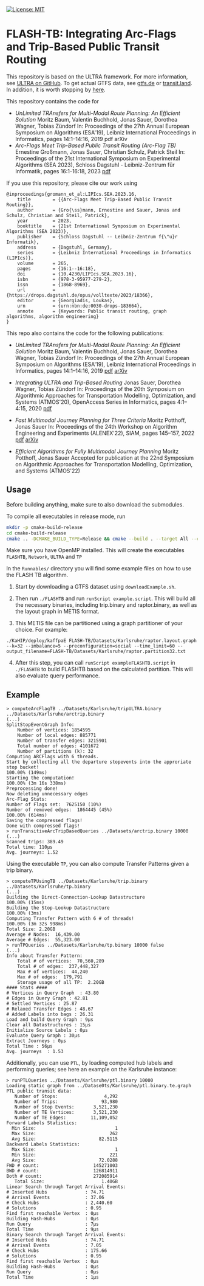 
[![License: MIT](https://img.shields.io/badge/License-MIT-yellow.svg)](https://opensource.org/licenses/MIT)

# FLASH-TB: Integrating Arc-Flags and Trip-Based Public Transit Routing
This repository is based on the ULTRA framework. For more information, see [ULTRA on GitHub](https://github.com/kit-algo/ULTRA). To get actual GTFS data, see [gtfs.de](https://gtfs.de/) or [transit.land](https://www.transit.land/). In addition, it is worth stopping by [here](https://www.youtube.com/watch?v=dQw4w9WgXcQ).

This repository contains the code for

* *UnLimited TRAnsfers for Multi-Modal Route Planning: An Efficient Solution* Moritz Baum, Valentin Buchhold, Jonas Sauer, Dorothea Wagner, Tobias Zündorf In: Proceedings of the 27th Annual European Symposium on Algorithms (ESA'19), Leibniz International Proceedings in Informatics, pages 14:1–14:16, 2019 pdf arXiv
* *Arc-Flags Meet Trip-Based Public Transit Routing (Arc-Flag TB)* 
Ernestine Großmann, Jonas Sauer, Christian Schulz, Patrick Steil
In: Proceedings of the 21st International Symposium on Experimental Algorithms (SEA 2023), Schloss Dagstuhl - Leibniz-Zentrum für Informatik, pages 16:1-16:18, 2023
[pdf](https://drops.dagstuhl.de/opus/volltexte/2023/18366/pdf/LIPIcs-SEA-2023-16.pdf)

If you use this repository, please cite our work using

```
@inproceedings{gromann_et_al:LIPIcs.SEA.2023.16,
	title        = {{Arc-Flags Meet Trip-Based Public Transit Routing}},
	author       = {Gro{\ss}mann, Ernestine and Sauer, Jonas and Schulz, Christian and Steil, Patrick},
	year         = 2023,
	booktitle    = {21st International Symposium on Experimental Algorithms (SEA 2023)},
	publisher    = {Schloss Dagstuhl -- Leibniz-Zentrum f{\"u}r Informatik},
	address      = {Dagstuhl, Germany},
	series       = {Leibniz International Proceedings in Informatics (LIPIcs)},
	volume       = 265,
	pages        = {16:1--16:18},
	doi          = {10.4230/LIPIcs.SEA.2023.16},
	isbn         = {978-3-95977-279-2},
	issn         = {1868-8969},
	url          = {https://drops.dagstuhl.de/opus/volltexte/2023/18366},
	editor       = {Georgiadis, Loukas},
	urn          = {urn:nbn:de:0030-drops-183664},
	annote       = {Keywords: Public transit routing, graph algorithms, algorithm engineering}
}
```

This repo also contains the code for the following publications:

* *UnLimited TRAnsfers for Multi-Modal Route Planning: An Efficient Solution*
Moritz Baum, Valentin Buchhold, Jonas Sauer, Dorothea Wagner, Tobias Zündorf
In: Proceedings of the 27th Annual European Symposium on Algorithms (ESA'19), Leibniz International Proceedings in Informatics, pages 14:1–14:16, 2019 [pdf](https://drops.dagstuhl.de/opus/volltexte/2019/11135/pdf/LIPIcs-ESA-2019-14.pdf) [arXiv](https://arxiv.org/abs/1906.04832)

* *Integrating ULTRA and Trip-Based Routing*
Jonas Sauer, Dorothea Wagner, Tobias Zündorf
In: Proceedings of the 20th Symposium on Algorithmic Approaches for Transportation Modelling, Optimization, and Systems (ATMOS'20), OpenAccess Series in Informatics, pages 4:1–4:15, 2020 [pdf](http://i11www.ira.uka.de/extra/publications/swz-iultr-20.pdf)

* *Fast Multimodal Journey Planning for Three Criteria*
Moritz Potthoff, Jonas Sauer
In: Proceedings of the 24th Workshop on Algorithm Engineering and Experiments (ALENEX'22), SIAM, pages 145–157, 2022 [pdf](https://epubs.siam.org/doi/epdf/10.1137/1.9781611977042.12) [arXiv](https://arxiv.org/abs/2110.12954)

* *Efficient Algorithms for Fully Multimodal Journey Planning*
Moritz Potthoff, Jonas Sauer
Accepted for publication at the 22nd Symposium on Algorithmic Approaches for Transportation Modelling, Optimization, and Systems (ATMOS'22)

## Usage
Before building anything, make sure to also download the submodules.

To compile all executables in release mode, run

```bash
mkdir -p cmake-build-release
cd cmake-build-release
cmake .. -DCMAKE_BUILD_TYPE=Release && cmake --build . --target All --config Release
```

Make sure you have OpenMP installed. This will create the executables ``FLASHTB``, ``Network``, ``ULTRA`` and ``TP``

 In the ``Runnables/`` directory you will find some example files on how to use the FLASH TB algorithm.

1. Start by downloading a GTFS dataset using ``downloadExample.sh``.

2. Then run ``./FLASHTB`` and run ``runScript example.script``. This will build all the necessary binaries, including trip.binary and raptor.binary, as well as the layout graph in METIS format.

3. This METIS file can be partitioned using a graph partitioner of your choice.  For example:

```./KaHIP/deploy/kaffpaE FLASH-TB/Datasets/Karlsruhe/raptor.layout.graph --k=32 --imbalance=5 --preconfiguration=social --time_limit=60 --output_filename=FLASH-TB/Datasets/Karlsruhe/raptor.partition32.txt```

4. After this step, you can call ``runScript exampleFLASHTB.script`` in ``./FLASHTB`` to build FLASHTB based on the calculated partition. This will also evaluate query performance.

## Example

```
> computeArcFlagTB ../Datasets/Karlsruhe/tripULTRA.binary ../Datasets/Karlsruhe/arctrip.binary
(...)
SplitStopEventGraph Info:
	Number of vertices: 1854595
	Number of local edges: 885771
	Number of transfer edges: 3215901
	Total number of edges: 4101672
	Number of partitions (k): 32
Computing ARCFlags with 6 threads.
Start by collecting all the departure stopevents into the approriate stop bucket!
100.00% (149ms)
Starting the computation!
100.00% (3m 16s 338ms)
Preprocessing done!
Now deleting unnecessary edges
Arc-Flag Stats:
Number of Flags set:  7625150 (10%)
Number of removed edges:  1864445 (45%)
100.00% (614ms)
Saving the compressed flags!
Done with compressed flags!
> runTransitiveArcTripBasedQueries ../Datasets/arctrip.binary 10000
(...)
Scanned trips: 389.49
Total time: 110µs
Avg. journeys: 1.52
```

Using the executable ``TP``, you can also compute Transfer Patterns given a trip binary.
```
> computeTPUsingTB ../Datasets/Karlsruhe/trip.binary ../Datasets/Karlsruhe/tp.binary
(...)
Building the Direct-Connection-Lookup Datastructure
100.00% (15ms)
Building the Stop-Lookup Datastructure
100.00% (3ms)
Computing Transfer Pattern with 6 # of threads!
100.00% (3m 32s 998ms)
Total Size: 2.20GB
Average # Nodes:  16,439.00
Average # Edges:  55,323.00
> runTPQueries ../Datasets/Karlsruhe/tp.binary 10000 false
(...)
Info about Transfer Pattern:
	Total # of vertices:  70,560,289
	Total # of edges:  237,448,327
	Max # of vertices:  44,240
	Max # of edges:  179,791
	Storage usage of all TP:  2.20GB
#### Stats ####
# Vertices in Query Graph  : 43.80
# Edges in Query Graph : 42.81
# Settled Vertices : 25.87
# Relaxed Transfer Edges : 48.67
# Added Labels into bags : 26.31
Load and build Query Graph : 9µs
Clear all Datastructures : 15µs
Initialize Source Labels : 0µs
Evaluate Query Graph : 30µs
Extract Journeys : 0µs
Total Time : 56µs
Avg. journeys  : 1.53
```

Additionally, you can use ``PTL``, by loading computed hub labels and performing queries; see here an example on the Karlsruhe instance:
```
> runPTLQueries ../Datasets/Karlsruhe/ptl.binary 10000
Loading static graph from ../Datase0ts/Karlsruhe/ptl.binary.te.graph
PTL public transit data:
   Number of Stops:                 4,292
   Number of Trips:                93,980
   Number of Stop Events:       3,521,230
   Number of TE Vertices:       3,521,230
   Number of TE Edges:         11,109,052
Forward Labels Statistics:   
  Min Size:                             1
  Max Size:                           262
  Avg Size:                       82.5115
Backward Labels Statistics:
  Max Size:                             1
  Min Size:                           221
  Avg Size:                       72.0288
FWD # count:                    145271003
BWD # count:                    126814911
Both # count:                   272085914
   Total Size:                     1.40GB
Linear Search through Target Arrival Events:
# Inserted Hubs              : 74.71
# Arrival Events             : 37.06
# Check Hubs                 : 2,440.60
# Solutions                  : 0.95
Find first reachable Vertex  : 0µs
Building Hash-Hubs           : 0µs
Run Query                    : 7µs
Total Time                   : 9µs
Binary Search through Target Arrival Events:
# Inserted Hubs              : 74.71
# Arrival Events             : 7.05
# Check Hubs                 : 175.66
# Solutions                  : 0.95
Find first reachable Vertex  : 0µs
Building Hash-Hubs           : 0µs
Run Query                    : 0µs
Total Time                   : 1µs
```
